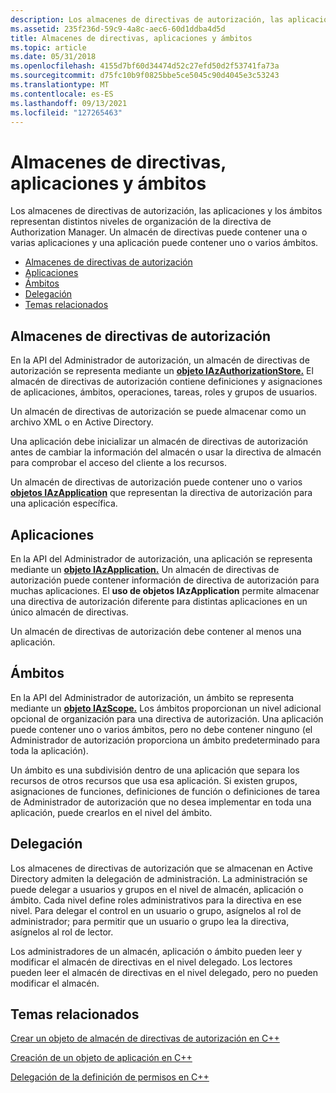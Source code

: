 ```yaml
---
description: Los almacenes de directivas de autorización, las aplicaciones y los ámbitos representan distintos niveles de organización de la directiva de Authorization Manager.
ms.assetid: 235f236d-59c9-4a8c-aec6-60d1ddba4d5d
title: Almacenes de directivas, aplicaciones y ámbitos
ms.topic: article
ms.date: 05/31/2018
ms.openlocfilehash: 4155d7bf60d34474d52c27efd50d2f53741fa73a
ms.sourcegitcommit: d75fc10b9f0825bbe5ce5045c90d4045e3c53243
ms.translationtype: MT
ms.contentlocale: es-ES
ms.lasthandoff: 09/13/2021
ms.locfileid: "127265463"
---
```

# <a name="policy-stores-applications-and-scopes"></a>Almacenes de directivas, aplicaciones y ámbitos

Los almacenes de directivas de autorización, las aplicaciones y los ámbitos representan distintos niveles de organización de la directiva de Authorization Manager. Un almacén de directivas puede contener una o varias aplicaciones y una aplicación puede contener uno o varios ámbitos.

-   [Almacenes de directivas de autorización](#authorization-policy-stores)
-   [Aplicaciones](#policy-stores-applications-and-scopes)
-   [Ámbitos](#policy-stores-applications-and-scopes)
-   [Delegación](#delegation)
-   [Temas relacionados](#related-topics)

## <a name="authorization-policy-stores"></a>Almacenes de directivas de autorización

En la API del Administrador de autorización, un almacén de directivas de autorización se representa mediante un [**objeto IAzAuthorizationStore.**](/windows/desktop/api/Azroles/nn-azroles-iazauthorizationstore) El almacén de directivas de autorización contiene definiciones y asignaciones de aplicaciones, ámbitos, operaciones, tareas, roles y grupos de usuarios.

Un almacén de directivas de autorización se puede almacenar como un archivo XML o en Active Directory.

Una aplicación debe inicializar un almacén de directivas de autorización antes de cambiar la información del almacén o usar la directiva de almacén para comprobar el acceso del cliente a los recursos.

Un almacén de directivas de autorización puede contener uno o varios [**objetos IAzApplication**](/windows/desktop/api/Azroles/nn-azroles-iazapplication) que representan la directiva de autorización para una aplicación específica.

## <a name="applications"></a>Aplicaciones

En la API del Administrador de autorización, una aplicación se representa mediante un [**objeto IAzApplication.**](/windows/desktop/api/Azroles/nn-azroles-iazapplication) Un almacén de directivas de autorización puede contener información de directiva de autorización para muchas aplicaciones. El **uso de objetos IAzApplication** permite almacenar una directiva de autorización diferente para distintas aplicaciones en un único almacén de directivas.

Un almacén de directivas de autorización debe contener al menos una aplicación.

## <a name="scopes"></a>Ámbitos

En la API del Administrador de autorización, un ámbito se representa mediante un [**objeto IAzScope.**](/windows/desktop/api/Azroles/nn-azroles-iazscope) Los ámbitos proporcionan un nivel adicional opcional de organización para una directiva de autorización. Una aplicación puede contener uno o varios ámbitos, pero no debe contener ninguno (el Administrador de autorización proporciona un ámbito predeterminado para toda la aplicación).

Un ámbito es una subdivisión dentro de una aplicación que separa los recursos de otros recursos que usa esa aplicación. Si existen grupos, asignaciones de funciones, definiciones de función o definiciones de tarea de Administrador de autorización que no desea implementar en toda una aplicación, puede crearlos en el nivel del ámbito.

## <a name="delegation"></a>Delegación

Los almacenes de directivas de autorización que se almacenan en Active Directory admiten la delegación de administración. La administración se puede delegar a usuarios y grupos en el nivel de almacén, aplicación o ámbito. Cada nivel define roles administrativos para la directiva en ese nivel. Para delegar el control en un usuario o grupo, asígnelos al rol de administrador; para permitir que un usuario o grupo lea la directiva, asígnelos al rol de lector.

Los administradores de un almacén, aplicación o ámbito pueden leer y modificar el almacén de directivas en el nivel delegado. Los lectores pueden leer el almacén de directivas en el nivel delegado, pero no pueden modificar el almacén.

## <a name="related-topics"></a>Temas relacionados

<dl> <dt>

[Crear un objeto de almacén de directivas de autorización en C++](creating-an-authorization-policy-store-object-in-c--.md)
</dt> <dt>

[Creación de un objeto de aplicación en C++](creating-an-application-object-in-c--.md)
</dt> <dt>

[Delegación de la definición de permisos en C++](delegating-the-defining-of-permissions-in-c--.md)
</dt> </dl>

 

 



